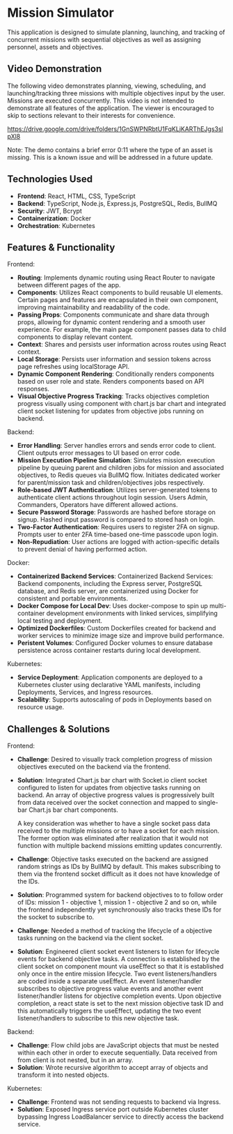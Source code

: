 # Mission Simulator

This application is designed to simulate planning, launching, and tracking of concurrent missions with sequential objectives as well as assigning personnel, assets and objectives.

## Video Demonstration

The following video demonstrates planning, viewing, scheduling, and launching/tracking three missions with multiple objectives input by the user. Missions are executed concurrently. This video is not intended to demonstrate all features of the application. The viewer is encouraged to skip to sections relevant to their interests for convenience.

https://drive.google.com/drive/folders/1GnSWPNRbtU1FqKLjKARThEJgs3slpXl8

Note: The demo contains a brief error 0:11 where the type of an asset is missing. This is a known issue and will be addressed in a future update.


## Technologies Used

- **Frontend**: React, HTML, CSS, TypeScript
- **Backend**: TypeScript, Node.js, Express.js, PostgreSQL, Redis, BullMQ
- **Security**: JWT, Bcrypt
- **Containerization**: Docker
- **Orchestration**: Kubernetes

## Features & Functionality

Frontend:
- **Routing**: Implements dynamic routing using React Router to navigate between different pages of the app.
- **Components**: Utilizes React components to build reusable UI elements. Certain pages and features are encapsulated in their own component, improving maintainability and readability of the code.
- **Passing Props**: Components communicate and share data through props, allowing for dynamic content rendering and a smooth user experience. For example, the main page component passes data to child components to display relevant content.
- **Context**: Shares and persists user information across routes using React context.
- **Local Storage**: Persists user information and session tokens across page refreshes using localStorage API.
- **Dynamic Component Rendering**: Conditionally renders components based on user role and state. Renders components based on API responses.
- **Visual Objective Progress Tracking**: Tracks objectives completion progress visually using component with chart.js bar chart and integrated client socket listening for updates from objective jobs running on backend.

Backend:
- **Error Handling**: Server handles errors and sends error code to client. Client outputs error messages to UI based on error code.  
- **Mission Execution Pipeline Simulation**: Simulates mission execution pipeline by queuing parent and children jobs for mission and associated objectives, to Redis queues via BullMQ flow. Initiates dedicated worker for parent/mission task and children/objectives jobs respectively.
- **Role-based JWT Authentication**: Utilizes server-generated tokens to authenticate client actions throughout login session. Users Admin, Commanders, Operators have different allowed actions.
- **Secure Password Storage**: Passwords are hashed before storage on signup. Hashed input password is compared to stored hash on login.
- **Two-Factor Authentication**: Requires users to register 2FA on signup. Prompts user to enter 2FA time-based one-time passcode upon login.
- **Non-Repudiation**: User actions are logged with action-specific details to prevent denial of having performed action.

Docker: 
- **Containerized Backend Services**: Containerized Backend Services: Backend components, including the Express server, PostgreSQL database, and Redis server, are containerized using Docker for consistent and portable environments.
- **Docker Compose for Local Dev**: Uses docker-compose to spin up multi-container development environments with linked services, simplifying local testing and deployment.
- **Optimized Dockerfiles**: Custom Dockerfiles created for backend and worker services to minimize image size and improve build performance.
- **Peristent Volumes**: Configured Docker volumes to ensure database persistence across container restarts during local development.

Kubernetes:
- **Service Deployment**: Application components are deployed to a Kubernetes cluster using declarative YAML manifests, including Deployments, Services, and Ingress resources.
- **Scalability**: Supports autoscaling of pods in Deployments based on resource usage.


## Challenges & Solutions

Frontend:
- **Challenge**: Desired to visually track completion progress of mission objectives executed on the backend via the frontend.
- **Solution**: Integrated Chart.js bar chart with Socket.io client socket configured to listen for updates from objective tasks running on backend. An array of objective progress values is progressively built from data received over the socket connection and mapped to single-bar Chart.js bar chart components.
  
  A key consideration was whether to have a single socket pass data received to the multiple missions or to have a socket for each mission. The former option was eliminated after realization that it would not function with multiple backend missions emitting updates concurrently.

- **Challenge**: Objective tasks executed on the backend are assigned random strings as IDs by BullMQ by default. This makes subscribing to them via the frontend socket difficult as it does not have knowledge of the IDs.
- **Solution**: Programmed system for backend objectives to to follow order of IDs: mission 1 - objective 1, mission 1 - objective 2 and so on, while the frontend independently yet synchronously also tracks these IDs for the socket to subscribe to.

- **Challenge**: Needed a method of tracking the lifecycle of a objective tasks running on the backend via the client socket.
- **Solution**: Engineered client socket event listeners to listen for lifecycle events for backend objective tasks. A connection is established by the client socket on component mount via useEffect so that it is established only once in the entire mission lifecycle. Two event listeners/handlers are coded inside a separate useEffect. An event listener/handler subscribes to objective progress value events and another event listener/handler listens for objective completion events. Upon objective completion, a react state is set to the next mission objective task ID and this automatically triggers the useEffect, updating the two event listener/handlers to subscribe to this new objective task.
  

Backend: 
- **Challenge**: Flow child jobs are JavaScript objects that must be nested within each other in order to execute sequentially. Data received from from client is not nested, but in an array.
- **Solution**: Wrote recursive algorithm to accept array of objects and transform it into nested objects.


Kubernetes:
- **Challenge**: Frontend was not sending requests to backend via Ingress.
- **Solution**: Exposed Ingress service port outside Kubernetes cluster bypassing Ingress LoadBalancer service to directly access the backend service.
